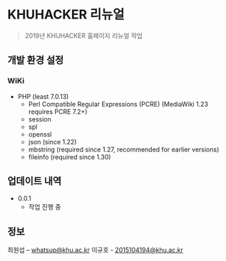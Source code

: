 # KHUHACKER 리뉴얼
> 2019년 KHUHACKER 홈페이지 리뉴얼 작업

## 개발 환경 설정
### WiKi
   * PHP (least 7.0.13)
      * Perl Compatible Regular Expressions (PCRE) (MediaWiki 1.23 requires PCRE 7.2+)
      * session
      * spl
      * openssl
      * json (since 1.22)
      * mbstring (required since 1.27, recommended for earlier versions)
      * fileinfo (required since 1.30)

## 업데이트 내역

* 0.0.1
    * 작업 진행 중

## 정보

최원섭 – whatsup@khu.ac.kr
이규호 - 2015104194@khu.ac.kr
